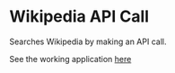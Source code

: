 Wikipedia API Call
======

Searches Wikipedia by making an API call.

See the working application [here](http://www.zacharyneumann.com/wikipedia)
